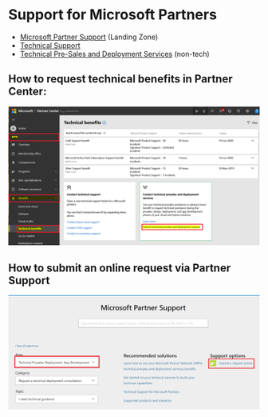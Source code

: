 # Support for Microsoft Partners # 

+ [Microsoft Partner Support](https://partner.microsoft.com/en-US/support) (Landing Zone)
+ [Technical Support](https://support.microsoft.com/de-de/help/4020188/technical-support-for-microsoft-partners)
+ [Technical Pre-Sales and Deployment Services](https://support.microsoft.com/de-de/help/3121537/using-technical-presales-and-deployment-services ) (non-tech)

## How to request technical benefits in Partner Center: ##

![Technical Benefits Request](./TechnicalBenefitsPCRequest.png)

## How to submit an online request via Partner Support ##

![Microsoft Partner Support](./MicrosoftPartnerSupport.png)
 